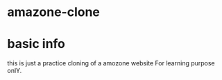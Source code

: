 # amazone-clone
 
# basic info
this is just a practice cloning of a amozone website 
For learning purpose onlY.

